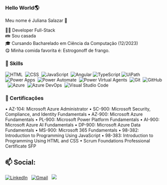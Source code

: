 ### Hello World🌎
Meu nome é Juliana Salazar 👋





👨‍💻 Developer Full-Stack</br>
👪 Sou casada</br>
🎓 Cursando Bacharelado em Ciência da Computação (12/2023)</br>
😋 Minha comida favorita é: Estrogonoff de frango.</br>



### 🚀 Skills
![HTML](https://img.shields.io/badge/-HTML-05122A?style=flat&logo=HTML5)&nbsp;
![CSS](https://img.shields.io/badge/-CSS-05122A?style=flat&logo=CSS3&logoColor=1572B6)&nbsp;
![JavaScript](https://img.shields.io/badge/-JavaScript-05122A?style=flat&logo=javascript)&nbsp;
![Angular](https://img.shields.io/badge/-Angular-333333?style=flat&logo=angular)
![TypeScript](https://img.shields.io/badge/-TypeScript-333333?style=flat&logo=typescript)
![UiPath](https://img.shields.io/badge/-UiPath-05122A?style=flat&logo=uipath)&nbsp;
![Power Apps](https://img.shields.io/badge/-PowerApps-05122A?style=flat&logo=powerapps)&nbsp;
![Power Automate](https://img.shields.io/badge/-PowerAutomate-05122A?style=flat&logo=powerautomate)&nbsp;
![Power Virtual Agents](https://img.shields.io/badge/-powervirtualagents-05122A?style=flat&logo=powervirtualagents)&nbsp;
![Git](https://img.shields.io/badge/-Git-05122A?style=flat&logo=git)&nbsp;
![GitHub](https://img.shields.io/badge/-GitHub-05122A?style=flat&logo=github)&nbsp;
![Azure](https://img.shields.io/badge/-Azure-05122A?style=flat&logo=azure)&nbsp;
![Azure DevOps](https://img.shields.io/badge/-AzureDevops-05122A?style=flat&logo=azuredevops)&nbsp;
![Visual Studio Code](https://img.shields.io/badge/-Visual%20Studio%20Code-05122A?style=flat&logo=visual-studio-code&logoColor=007ACC)&nbsp;



### 🚀 Certificações
•	AZ-104: Microsoft Azure Administrator
•	SC-900: Microsoft Security, Compliance, and Identity Fundamentals
•	AZ-900: Microsoft Azure Fundamentals
•	PL-900: Microsoft Power Platform Fundamentals
•	AI-900: Microsoft Azure AI Fundamentals
•	DP-900: Microsoft Azure Data Fundamentals
•	MS-900: Microsoft 365 Fundamentals
•	98-382: Introduction to Programming Using JavaScript
•	98-383: Introduction to Programming Using HTML and CSS
•	Scrum Foundations Professional Certificate SFP


## 📫 Social: 
<a target="_blank" href="https://www.linkedin.com/in/juliana-salazar-b359b2189/"> <img alt="LinkedIn" src="https://img.shields.io/badge/linkedin%20-%230077B5.svg?&style=flat&logo=linkedin&logoColor=white"/></a> &nbsp;
<a target="_blank" href="mailto:julianalimasalazar@gmail.com"><img alt="Gmail" src="https://img.shields.io/badge/Gmail-D14836?style=flat&logo=gmail&logoColor=white"></a> &nbsp;
<a target="_blank" href="https://www.instagram.com/julianasallazar/"><img src="https://img.shields.io/badge/-@julianasallazar-E4405F?style=flat&logo=Instagram&logoColor=white"/></a> &nbsp;
 
<!--
is a ✨ _special_ ✨ repository because its `README.md` (this file) appears on your GitHub profile.

Here are some ideas to get you started:

- 🔭 I’m currently working on ...
- 🌱 I’m currently learning ...
- 👯 I’m looking to collaborate on ...
- 🤔 I’m looking for help with ...
- 💬 Ask me about ...
- 📫 How to reach me: ...
- 😄 Pronouns: ...
- ⚡ Fun fact: ...
-->
